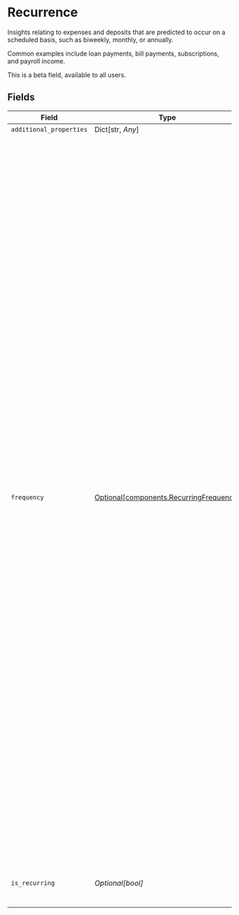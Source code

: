 # Recurrence

Insights relating to expenses and deposits that are predicted to occur on a scheduled basis, such as biweekly, monthly, or annually.

Common examples include loan payments, bill payments, subscriptions, and payroll income.

This is a beta field, available to all users.


## Fields

| Field                                                                                                                                                                                                                                                                                                                                                                                                                                                                                                                                                                                                                                                                                                                                                                                                                                                                                     | Type                                                                                                                                                                                                                                                                                                                                                                                                                                                                                                                                                                                                                                                                                                                                                                                                                                                                                      | Required                                                                                                                                                                                                                                                                                                                                                                                                                                                                                                                                                                                                                                                                                                                                                                                                                                                                                  | Description                                                                                                                                                                                                                                                                                                                                                                                                                                                                                                                                                                                                                                                                                                                                                                                                                                                                               |
| ----------------------------------------------------------------------------------------------------------------------------------------------------------------------------------------------------------------------------------------------------------------------------------------------------------------------------------------------------------------------------------------------------------------------------------------------------------------------------------------------------------------------------------------------------------------------------------------------------------------------------------------------------------------------------------------------------------------------------------------------------------------------------------------------------------------------------------------------------------------------------------------- | ----------------------------------------------------------------------------------------------------------------------------------------------------------------------------------------------------------------------------------------------------------------------------------------------------------------------------------------------------------------------------------------------------------------------------------------------------------------------------------------------------------------------------------------------------------------------------------------------------------------------------------------------------------------------------------------------------------------------------------------------------------------------------------------------------------------------------------------------------------------------------------------- | ----------------------------------------------------------------------------------------------------------------------------------------------------------------------------------------------------------------------------------------------------------------------------------------------------------------------------------------------------------------------------------------------------------------------------------------------------------------------------------------------------------------------------------------------------------------------------------------------------------------------------------------------------------------------------------------------------------------------------------------------------------------------------------------------------------------------------------------------------------------------------------------- | ----------------------------------------------------------------------------------------------------------------------------------------------------------------------------------------------------------------------------------------------------------------------------------------------------------------------------------------------------------------------------------------------------------------------------------------------------------------------------------------------------------------------------------------------------------------------------------------------------------------------------------------------------------------------------------------------------------------------------------------------------------------------------------------------------------------------------------------------------------------------------------------- |
| `additional_properties`                                                                                                                                                                                                                                                                                                                                                                                                                                                                                                                                                                                                                                                                                                                                                                                                                                                                   | Dict[str, *Any*]                                                                                                                                                                                                                                                                                                                                                                                                                                                                                                                                                                                                                                                                                                                                                                                                                                                                          | :heavy_minus_sign:                                                                                                                                                                                                                                                                                                                                                                                                                                                                                                                                                                                                                                                                                                                                                                                                                                                                        | N/A                                                                                                                                                                                                                                                                                                                                                                                                                                                                                                                                                                                                                                                                                                                                                                                                                                                                                       |
| `frequency`                                                                                                                                                                                                                                                                                                                                                                                                                                                                                                                                                                                                                                                                                                                                                                                                                                                                               | [Optional[components.RecurringFrequency]](../../models/shared/recurringfrequency.md)                                                                                                                                                                                                                                                                                                                                                                                                                                                                                                                                                                                                                                                                                                                                                                                                      | :heavy_minus_sign:                                                                                                                                                                                                                                                                                                                                                                                                                                                                                                                                                                                                                                                                                                                                                                                                                                                                        | Describes the frequency of the transaction stream.<br/><br/>`WEEKLY`: Assigned to a transaction stream that occurs approximately every week.<br/><br/>`BIWEEKLY`: Assigned to a transaction stream that occurs approximately every 2 weeks.<br/><br/>`SEMI_MONTHLY`: Assigned to a transaction stream that occurs approximately twice per month. This frequency is typically seen for inflow transaction streams.<br/><br/>`MONTHLY`: Assigned to a transaction stream that occurs approximately every month.<br/><br/>`ANNUALLY`: Assigned to a transaction stream that occurs approximately every year.<br/><br/>`DAILY`: Assigned to a transaction stream that occurs approximately every day.<br/><br/>`DYNAMIC`: Assigned to a transaction stream that varies in recurrence frequency. This frequency is typically seen for inflow streams in the gig economy. <br/><br/>`UNKNOWN`: Assigned to a transaction stream that isn't recurring in nature. |
| `is_recurring`                                                                                                                                                                                                                                                                                                                                                                                                                                                                                                                                                                                                                                                                                                                                                                                                                                                                            | *Optional[bool]*                                                                                                                                                                                                                                                                                                                                                                                                                                                                                                                                                                                                                                                                                                                                                                                                                                                                          | :heavy_minus_sign:                                                                                                                                                                                                                                                                                                                                                                                                                                                                                                                                                                                                                                                                                                                                                                                                                                                                        | Whether or not the transaction is periodically recurring.                                                                                                                                                                                                                                                                                                                                                                                                                                                                                                                                                                                                                                                                                                                                                                                                                                 |
